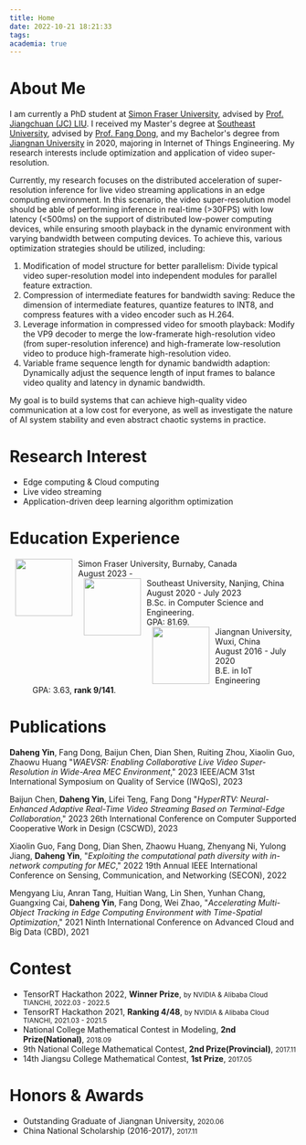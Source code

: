 ```yaml
---
title: Home
date: 2022-10-21 18:21:33
tags:
academia: true
---
```


# About Me

I am currently a PhD student at [Simon Fraser University](https://cse.seu.edu.cn/edulab/), advised by [Prof. Jiangchuan (JC) LIU](https://www.cs.sfu.ca/~jcliu/). 
I received my Master's degree at [Southeast University](https://cse.seu.edu.cn/edulab/), advised by [Prof. Fang Dong](https://cse.seu.edu.cn/2019/0102/c23024a256994/page.htm),
and my Bachelor's degree from [Jiangnan University](https://www.jiangnan.edu.cn/) in 2020, majoring in Internet of Things Engineering. 
My research interests include optimization and application of video super-resolution.

Currently, my research focuses on the distributed acceleration of super-resolution inference for live video streaming applications in an edge computing environment.
In this scenario, the video super-resolution model should be able of performing inference in real-time (>30FPS) with low latency (<500ms) on the support of distributed low-power computing devices, while ensuring smooth playback in the dynamic environment with varying bandwidth between computing devices.
To achieve this, various optimization strategies should be utilized, including:

1. Modification of model structure for better parallelism: Divide typical video super-resolution model into independent modules for parallel feature extraction.
2. Compression of intermediate features for bandwidth saving: Reduce the dimension of intermediate features, quantize features to INT8, and compress features with a video encoder such as H.264.
3. Leverage information in compressed video for smooth playback: Modify the VP9 decoder to merge the low-framerate high-resolution video (from super-resolution inference) and high-framerate low-resolution video to produce high-framerate high-resolution video.
4. Variable frame sequence length for dynamic bandwidth adaption: Dynamically adjust the sequence length of input frames to balance video quality and latency in dynamic bandwidth.

My goal is to build systems that can achieve high-quality video communication at a low cost for everyone, as well as investigate the nature of AI system stability and even abstract chaotic systems in practice.

# Research Interest

* Edge computing & Cloud computing
* Live video streaming
* Application-driven deep learning algorithm optimization

# Education Experience

<dl>
<dt><img align="left" width="100" hspace="10" src="/img/SFUlogo.png"></dt>
<dt>Simon Fraser University, Burnaby, Canada</dt>
<dd>August 2023 - </dd>
<dt><img align="left" width="100" hspace="10" src="/img/SEUlogo.png"></dt>
<dt>Southeast University, Nanjing, China</dt>
<dd>August 2020 - July 2023</dd>
<dd>B.Sc. in Computer Science and Engineering.</dd>
<dd>GPA: 81.69.</dd>
<dt><img align="left" width="100" hspace="10" src="/img/JNUlogo.png"></dt>
<dt>Jiangnan University, Wuxi, China</dt>
<dd>August 2016 - July 2020</dd>
<dd>B.E. in IoT Engineering</dd>
<dd>GPA: 3.63, <strong>rank 9/141</strong>.</dd>
</dl>

# Publications

**Daheng Yin**, Fang Dong, Baijun Chen, Dian Shen, Ruiting Zhou, Xiaolin Guo, Zhaowu Huang "*WAEVSR: Enabling Collaborative Live Video Super-Resolution in Wide-Area MEC Environment*," 2023 IEEE/ACM 31st International Symposium on Quality of Service (IWQoS), 2023

Baijun Chen, **Daheng Yin**, Lifei Teng, Fang Dong "*HyperRTV: Neural-Enhanced Adaptive Real-Time Video Streaming Based on Terminal-Edge Collaboration*," 2023 26th International Conference on Computer Supported Cooperative Work in Design (CSCWD), 2023

Xiaolin Guo, Fang Dong, Dian Shen, Zhaowu Huang, Zhenyang Ni, Yulong Jiang, **Daheng Yin**, "*Exploiting the computational path diversity with in-network computing for MEC*," 2022 19th Annual IEEE International Conference on Sensing, Communication, and Networking (SECON), 2022

Mengyang Liu, Anran Tang, Huitian Wang, Lin Shen, Yunhan Chang, Guangxing Cai, **Daheng Yin**, Fang Dong, Wei Zhao, "*Accelerating Multi-Object Tracking in Edge Computing Environment with Time-Spatial Optimization*," 2021 Ninth International Conference on Advanced Cloud and Big Data (CBD), 2021

# Contest

* TensorRT Hackathon 2022, **Winner Prize**, <small>by NVIDIA & Alibaba Cloud TIANCHI, 2022.03 - 2022.5</small>
* TensorRT Hackathon 2021, **Ranking 4/48**, <small>by NVIDIA & Alibaba Cloud TIANCHI, 2021.03 - 2021.5</small>
* National College Mathematical Contest in Modeling, **2nd Prize(National)**, <small>2018.09</small>
* 9th National College Mathematical Contest, **2nd Prize(Provincial)**, <small>2017.11</small>
* 14th Jiangsu College Mathematical Contest, **1st Prize**, <small>2017.05</small>

# Honors & Awards

* Outstanding Graduate of Jiangnan University, <small>2020.06</small>
* China National Scholarship (2016-2017), <small>2017.11</small>
